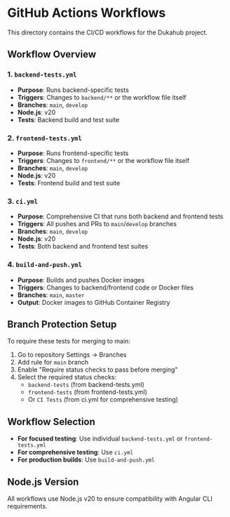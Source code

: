 # GitHub Actions Workflows

This directory contains the CI/CD workflows for the Dukahub project.

## Workflow Overview

### 1. `backend-tests.yml`
- **Purpose**: Runs backend-specific tests
- **Triggers**: Changes to `backend/**` or the workflow file itself
- **Branches**: `main`, `develop`
- **Node.js**: v20
- **Tests**: Backend build and test suite

### 2. `frontend-tests.yml`
- **Purpose**: Runs frontend-specific tests
- **Triggers**: Changes to `frontend/**` or the workflow file itself
- **Branches**: `main`, `develop`
- **Node.js**: v20
- **Tests**: Frontend build and test suite

### 3. `ci.yml`
- **Purpose**: Comprehensive CI that runs both backend and frontend tests
- **Triggers**: All pushes and PRs to `main`/`develop` branches
- **Branches**: `main`, `develop`
- **Node.js**: v20
- **Tests**: Both backend and frontend test suites

### 4. `build-and-push.yml`
- **Purpose**: Builds and pushes Docker images
- **Triggers**: Changes to backend/frontend code or Docker files
- **Branches**: `main`, `master`
- **Output**: Docker images to GitHub Container Registry

## Branch Protection Setup

To require these tests for merging to main:

1. Go to repository Settings → Branches
2. Add rule for `main` branch
3. Enable "Require status checks to pass before merging"
4. Select the required status checks:
   - `backend-tests` (from backend-tests.yml)
   - `frontend-tests` (from frontend-tests.yml)
   - Or `CI Tests` (from ci.yml for comprehensive testing)

## Workflow Selection

- **For focused testing**: Use individual `backend-tests.yml` or `frontend-tests.yml`
- **For comprehensive testing**: Use `ci.yml`
- **For production builds**: Use `build-and-push.yml`

## Node.js Version

All workflows use Node.js v20 to ensure compatibility with Angular CLI requirements.